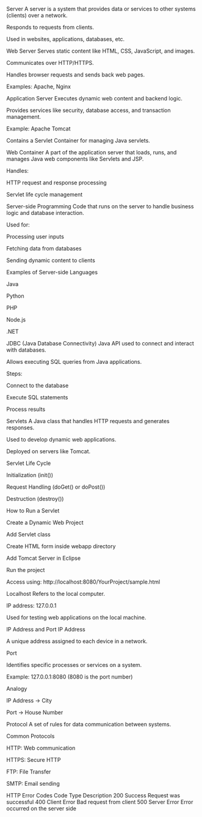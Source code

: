 Server
A server is a system that provides data or services to other systems (clients) over a network.

Responds to requests from clients.

Used in websites, applications, databases, etc.

Web Server
Serves static content like HTML, CSS, JavaScript, and images.

Communicates over HTTP/HTTPS.

Handles browser requests and sends back web pages.

Examples: Apache, Nginx

Application Server
Executes dynamic web content and backend logic.

Provides services like security, database access, and transaction management.

Example: Apache Tomcat

Contains a Servlet Container for managing Java servlets.

Web Container
A part of the application server that loads, runs, and manages Java web components like Servlets and JSP.

Handles:

HTTP request and response processing

Servlet life cycle management

Server-side Programming
Code that runs on the server to handle business logic and database interaction.

Used for:

Processing user inputs

Fetching data from databases

Sending dynamic content to clients

Examples of Server-side Languages

Java

Python

PHP

Node.js

.NET

JDBC (Java Database Connectivity)
Java API used to connect and interact with databases.

Allows executing SQL queries from Java applications.

Steps:

Connect to the database

Execute SQL statements

Process results

Servlets
A Java class that handles HTTP requests and generates responses.

Used to develop dynamic web applications.

Deployed on servers like Tomcat.

Servlet Life Cycle

Initialization (init())

Request Handling (doGet() or doPost())

Destruction (destroy())

How to Run a Servlet

Create a Dynamic Web Project

Add Servlet class

Create HTML form inside webapp directory

Add Tomcat Server in Eclipse

Run the project

Access using: http://localhost:8080/YourProject/sample.html

Localhost
Refers to the local computer.

IP address: 127.0.0.1

Used for testing web applications on the local machine.

IP Address and Port
IP Address

A unique address assigned to each device in a network.

Port

Identifies specific processes or services on a system.

Example: 127.0.0.1:8080 (8080 is the port number)

Analogy

IP Address → City

Port → House Number

Protocol
A set of rules for data communication between systems.

Common Protocols

HTTP: Web communication

HTTPS: Secure HTTP

FTP: File Transfer

SMTP: Email sending

HTTP Error Codes
Code	Type	Description
200	Success	Request was successful
400	Client Error	Bad request from client
500	Server Error	Error occurred on the server side
